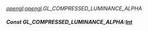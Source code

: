 _[opengl](../../modules/opengl/opengl-module.md):[opengl](../../modules/opengl/opengl-module.md).GL\_COMPRESSED\_LUMINANCE\_ALPHA_
##### Const GL\_COMPRESSED\_LUMINANCE\_ALPHA:[Int](../../modules/wonkey/wonkey-types-int.md)
